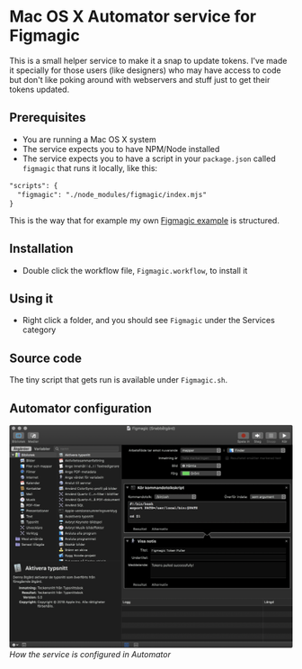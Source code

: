 # Mac OS X Automator service for Figmagic

This is a small helper service to make it a snap to update tokens. I've made it specially for those users (like designers) who may have access to code but don't like poking around with webservers and stuff just to get their tokens updated.

## Prerequisites

- You are running a Mac OS X system
- The service expects you to have NPM/Node installed
- The service expects you to have a script in your `package.json` called `figmagic` that runs it locally, like this:

```
"scripts": {
  "figmagic": "./node_modules/figmagic/index.mjs"
}
```

This is the way that for example my own [Figmagic example](https://github.com/mikaelvesavuori/figmagic-example) is structured.

## Installation

- Double click the workflow file, `Figmagic.workflow`, to install it

## Using it

- Right click a folder, and you should see `Figmagic` under the Services category

## Source code

The tiny script that gets run is available under `Figmagic.sh`.

## Automator configuration

![How the service is configured in Automator](automator-config-figmagic.png)
_How the service is configured in Automator_
